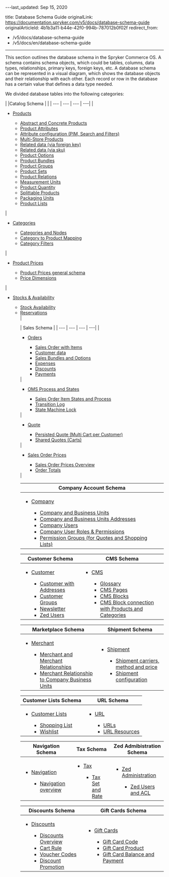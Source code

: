 ---last_updated: Sep 15, 2020

title: Database Schema Guide
originalLink: https://documentation.spryker.com/v5/docs/database-schema-guide
originalArticleId: 4b1b3a11-b44e-42f0-994b-787012b0f02f
redirect_from:
  - /v5/docs/database-schema-guide
  - /v5/docs/en/database-schema-guide
---

    
This section outlines the database schema in the Spryker Commerce OS. A schema contains schema objects, which could be tables, columns, data types, relationships, primary keys, foreign keys, etc. A database schema can be represented in a visual diagram, which shows the database objects and their relationship with each other. Each record or row in the database has a certain value that defines a data type needed.

We divided database tables into the following categories:
<div class='table-head-normalize'></div>

|  |Catalog Schema | |
| --- | --- | --- | ---| 
| <ul><li>[Products](/docs/scos/dev/database-schema-guide/202005.0/catalog-schema.html#products)</li><ul><li>[Abstract and Concrete Products](/docs/scos/dev/database-schema-guide/202005.0/catalog-schema.html#abstract-and-concrete-products)</li><li>[Product Attributes](/docs/scos/dev/database-schema-guide/202005.0/catalog-schema.html#product-attributes)</li><li>[Attribute configuration (PIM, Search and Filters)](/docs/scos/dev/database-schema-guide/202005.0/catalog-schema.html#attribute-configuration--pim--search-and-filters-)</li><li>[Multi-Store Products](/docs/scos/dev/database-schema-guide/202005.0/catalog-schema.html#multi-store-products)</li><li>[Related data (via foreign key)](/docs/scos/dev/database-schema-guide/202005.0/catalog-schema.html#related-data--via-foreign-key-)</li><li>[Related data (via sku)](/docs/scos/dev/database-schema-guide/202005.0/catalog-schema.html#related-data--via-sku-)</li><li>[Product Options](/docs/scos/dev/database-schema-guide/202005.0/catalog-schema.html#product-options)</li><li>[Product Bundles](/docs/scos/dev/database-schema-guide/202005.0/catalog-schema.html#product-bundles)</li><li>[Product Groups](/docs/scos/dev/database-schema-guide/202005.0/catalog-schema.html#product-groups)</li><li>[Product Sets](/docs/scos/dev/database-schema-guide/202005.0/catalog-schema.html#product-sets)</li><li>[Product Relations](/docs/scos/dev/database-schema-guide/202005.0/catalog-schema.html#product-relations)</li><li>[Measurement Units](/docs/scos/dev/database-schema-guide/202005.0/catalog-schema.html#measurement-units)</li><li>[Product Quantity](/docs/scos/dev/database-schema-guide/202005.0/catalog-schema.html#product-quantity)</li><li>[Splittable Products](/docs/scos/dev/database-schema-guide/202005.0/catalog-schema.html#splittable-products)</li><li>[Packaging Units](/docs/scos/dev/database-schema-guide/202005.0/catalog-schema.html#packaging-units)</li><li>[Product Lists](/docs/scos/dev/database-schema-guide/202005.0/catalog-schema.html#product-lists)</li></ul></ul> | <ul><li>[Categories](/docs/scos/dev/database-schema-guide/202005.0/catalog-schema.html#categories)</li><ul><li>[Categories and Nodes](/docs/scos/dev/database-schema-guide/202005.0/catalog-schema.html#categories-and-nodes)</li><li>[Category to Product Mapping](/docs/scos/dev/database-schema-guide/202005.0/catalog-schema.html#category-to-product-mapping)</li><li>[Category Filters](/docs/scos/dev/database-schema-guide/202005.0/catalog-schema.html#category-filters)</li></ul></ul> | <ul><li>[Product Prices](/docs/scos/dev/database-schema-guide/202005.0/catalog-schema.html#product-prices)</li><ul><li>[Product Prices general schema](/docs/scos/dev/database-schema-guide/202005.0/catalog-schema.html#general-schema)</li><li>[Price Dimensions](/docs/scos/dev/database-schema-guide/202005.0/catalog-schema.html#price-dimensions)</li></ul></ul> | <ul><li>[Stocks & Availability](/docs/scos/dev/database-schema-guide/202005.0/catalog-schema.html#stock---availability)</li><ul><li>[Stock Availability](/docs/scos/dev/database-schema-guide/202005.0/catalog-schema.html#stock)</li><li>[Reservations](/docs/scos/dev/database-schema-guide/202005.0/catalog-schema.html#reservations)</li> |

| Sales Schema |
| --- | --- | --- | ---| 
|<ul><li>[Orders](/docs/scos/dev/database-schema-guide/202005.0/sales-schema.html#orders)</li><ul><li>[Sales Order with Items](/docs/scos/dev/database-schema-guide/202005.0/sales-schema.html#sales-order-with-items)</li><li>[Customer data](/docs/scos/dev/database-schema-guide/202005.0/sales-schema.html#customer-data)</li><li>[Sales Bundles and Options](/docs/scos/dev/database-schema-guide/202005.0/sales-schema.html#sales-bundles-and-options)</li><li>[Expenses](/docs/scos/dev/database-schema-guide/202005.0/sales-schema.html#expenses)</li><li>[Discounts](/docs/scos/dev/database-schema-guide/202005.0/sales-schema.html#discounts)</li><li>[Payments](/docs/scos/dev/database-schema-guide/202005.0/sales-schema.html#payments)</li></ul></ul> |<ul><li>[OMS Process and States](/docs/scos/dev/database-schema-guide/202005.0/sales-schema.html#oms-process-and-states)</li><ul><li>[Sales Order Item States and Process](/docs/scos/dev/database-schema-guide/202005.0/sales-schema.html#sales-order-item-states-and-process)</li><li>[Transition Log](/docs/scos/dev/database-schema-guide/202005.0/sales-schema.html#transition-log)</li><li>[State Machine Lock](/docs/scos/dev/database-schema-guide/202005.0/sales-schema.html#state-machine-lock)</li></ul></ul> | <ul><li>[Quote](/docs/scos/dev/database-schema-guide/202005.0/sales-schema.html#quote)</li><ul><li>[Persisted Quote (Multi Cart per Customer)](/docs/scos/dev/database-schema-guide/202005.0/sales-schema.html#persisted-quote--multi-cart-per-customer-)</li><li>[Shared Quotes (Carts)](/docs/scos/dev/database-schema-guide/202005.0/sales-schema.html#shared-quotes--carts-)</li></ul></ul> | <ul><li>[Sales Order Prices](/docs/scos/dev/database-schema-guide/202005.0/sales-schema.html#sales-order-prices)</li><ul><li>[Sales Order Prices Overview](/docs/scos/dev/database-schema-guide/202005.0/sales-schema.html#overview)</li><li>[Order Totals](/docs/scos/dev/database-schema-guide/202005.0/sales-schema.html#order-totals)</li></ul></ul> |

| Company Account Schema |
| --- |
| <ul><li>[Company](/docs/scos/dev/database-schema-guide/202005.0/company-account-schema.html#company)</li><ul><li>[Company and Business Units](/docs/scos/dev/database-schema-guide/202005.0/company-account-schema.html#company-and-business-units)</li><li>[Company and Business Units Addresses](/docs/scos/dev/database-schema-guide/202005.0/company-account-schema.html#company-and-business-unit-addresses)</li><li>[Company Users](/docs/scos/dev/database-schema-guide/202005.0/company-account-schema.html#company-users)</li><li>[Company User Roles & Permissions](/docs/scos/dev/database-schema-guide/202005.0/company-account-schema.html#company-user-roles---permissions)</li><li>[Permission Groups (for Quotes and Shopping Lists)](/docs/scos/dev/database-schema-guide/202005.0/company-account-schema.html#permission-groups--for-quotes-and-shopping-lists-)</li></ul></ul> |

| Customer Schema | CMS Schema |
| --- | --- |
|<ul><li>[Customer](/docs/scos/dev/database-schema-guide/202005.0/customer-schema.html#customer-schema)</li><ul><li>[Customer with Addresses](/docs/scos/dev/database-schema-guide/202005.0/customer-schema.html#customer-with-addresses)</li><li>[Customer Groups](/docs/scos/dev/database-schema-guide/202005.0/customer-schema.html#customer-groups)</li><li>[Newsletter](/docs/scos/dev/database-schema-guide/202005.0/customer-schema.html#newsletter)</li><li>[Zed Users](/docs/scos/dev/database-schema-guide/202005.0/customer-schema.html#zed-users)</li></ul></ul> | <ul><li>[CMS](/docs/scos/dev/database-schema-guide/202005.0/cms-schema.html#cms) </li><ul><li>[Glossary](/docs/scos/dev/database-schema-guide/202005.0/cms-schema.html#glossary)</li><li>[CMS Pages](/docs/scos/dev/database-schema-guide/202005.0/cms-schema.html#cms-pages)</li><li>[CMS Blocks](/docs/scos/dev/database-schema-guide/202005.0/cms-schema.html#cms-blocks)</li><li>[CMS Block connection with Products and Categories](/docs/scos/dev/database-schema-guide/202005.0/cms-schema.html#cms-block-connection-with-products-and-categories)</li></ul></ul> |

| Marketplace Schema | Shipment Schema |
| --- | --- |
|<ul><li>[Merchant](/docs/scos/dev/database-schema-guide/202005.0/marketplace-schema.html#merchant)</li><ul><li>[Merchant and Merchant Relationships](/docs/scos/dev/database-schema-guide/202005.0/marketplace-schema.html#merchant-and-merchant-relationships)</li><li>[Merchant Relationship to Company Business Units](/docs/scos/dev/database-schema-guide/202005.0/marketplace-schema.html#merchant-relationship-to-company-business-units)</li></ul></ul> | <ul><li>[Shipment](/docs/scos/dev/database-schema-guide/202005.0/shipment-schema.html#shipment)</li><ul><li>[Shipment carriers, method and price](/docs/scos/dev/database-schema-guide/202005.0/shipment-schema.html#shipment-carriers--method-and-price)</li><li>[Shipment configuration](/docs/scos/dev/database-schema-guide/202005.0/shipment-schema.html#shipment-configuration)</li></ul></ul> |

| Customer Lists Schema | URL Schema |
| --- | --- |
|<ul><li>[Customer Lists](/docs/scos/dev/database-schema-guide/202005.0/customer-lists-schema.html#customer-lists)</li><ul><li>[Shopping List](/docs/scos/dev/database-schema-guide/202005.0/customer-lists-schema.html#shopping-list)</li><li>[Wishlist](/docs/scos/dev/database-schema-guide/202005.0/customer-lists-schema.html#wishlist)</li></ul></ul> | <ul><li>[URL](/docs/scos/dev/database-schema-guide/202005.0/url-schema.html#url)</li><ul><li>[URLs](/docs/scos/dev/database-schema-guide/202005.0/url-schema.html#urls)</li><li>[URL Resources](/docs/scos/dev/database-schema-guide/202005.0/url-schema.html#url-resources)</li></ul></ul> |

| Navigation Schema | Tax Schema | Zed Admibistration Schema |
| --- | --- | --- |
|<ul><li>[Navigation](/docs/scos/dev/database-schema-guide/202005.0/navigation-schema.html#navigation)</li><ul><li>[Navigation overview](/docs/scos/dev/database-schema-guide/202005.0/navigation-schema.html#navigation-overview)</li></ul></ul> | <ul><li> [Tax](/docs/scos/dev/database-schema-guide/202005.0/tax-schema.html#tax)</li><ul><li>[Tax Set and Rate](/docs/scos/dev/database-schema-guide/202005.0/tax-schema.html#tax-set-and-rate)</li></ul></ul> | <ul><li> [Zed Administration](/docs/scos/dev/database-schema-guide/202005.0/zed-administration-schema.html#zed-administration)</li><ul><li>[Zed Users and ACL](/docs/scos/dev/database-schema-guide/202005.0/zed-administration-schema.html#zed-users-and-acl)</li></ul></ul> |

| Discounts Schema | Gift Cards Schema |
| --- | --- |
|<ul><li> [Discounts](/docs/scos/dev/database-schema-guide/202005.0/discounts-schema.html#discounts)</li><ul><li>[Discounts Overview](/docs/scos/dev/database-schema-guide/202005.0/discounts-schema.html#overview)</li><li>[Cart Rule](/docs/scos/dev/database-schema-guide/202005.0/discounts-schema.html#cart-rule)</li><li>[Voucher Codes](/docs/scos/dev/database-schema-guide/202005.0/discounts-schema.html#voucher-codes)</li><li>[Discount Promotion](/docs/scos/dev/database-schema-guide/202005.0/discounts-schema.html#discount-promotion)</li></ul></ul> | <ul><li> [Gift Cards](/docs/scos/dev/database-schema-guide/202005.0/gift-cards-schema.html#gift-cards)</li><ul><li>[Gift Card Code](/docs/scos/dev/database-schema-guide/202005.0/gift-cards-schema.html#gift-card-code)</li><li>[Gift Card Product](/docs/scos/dev/database-schema-guide/202005.0/gift-cards-schema.html#gift-card-product)</li><li>[Gift Card Balance and Payment](/docs/scos/dev/database-schema-guide/202005.0/gift-cards-schema.html#gift-card-balance-and-payment)</li></ul></ul> |
